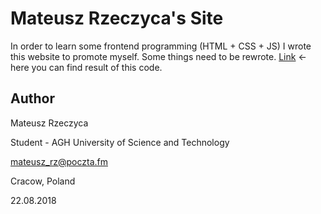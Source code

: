 # Mateusz Rzeczyca's Site

In order to learn some frontend programming (HTML + CSS + JS) I wrote this website to promote myself. Some things need to be rewrote.
[Link](https://mregussek.github.io/RzeczycaSite/index.html) <- here you can find result of this code.


## Author

Mateusz Rzeczyca

Student - AGH University of Science and Technology

mateusz_rz@poczta.fm

Cracow, Poland

22.08.2018
